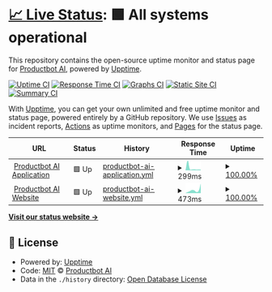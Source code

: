 # [📈 Live Status](https://status.productbot.ai): <!--live status--> **🟩 All systems operational**

This repository contains the open-source uptime monitor and status page for [Productbot AI](https://productbot.ai), powered by [Upptime](https://github.com/upptime/upptime).

[![Uptime CI](https://github.com/getproducthub/upptime/workflows/Uptime%20CI/badge.svg)](https://github.com/getproducthub/upptime/actions?query=workflow%3A%22Uptime+CI%22)
[![Response Time CI](https://github.com/getproducthub/upptime/workflows/Response%20Time%20CI/badge.svg)](https://github.com/getproducthub/upptime/actions?query=workflow%3A%22Response+Time+CI%22)
[![Graphs CI](https://github.com/getproducthub/upptime/workflows/Graphs%20CI/badge.svg)](https://github.com/getproducthub/upptime/actions?query=workflow%3A%22Graphs+CI%22)
[![Static Site CI](https://github.com/getproducthub/upptime/workflows/Static%20Site%20CI/badge.svg)](https://github.com/getproducthub/upptime/actions?query=workflow%3A%22Static+Site+CI%22)
[![Summary CI](https://github.com/getproducthub/upptime/workflows/Summary%20CI/badge.svg)](https://github.com/getproducthub/upptime/actions?query=workflow%3A%22Summary+CI%22)

With [Upptime](https://upptime.js.org), you can get your own unlimited and free uptime monitor and status page, powered entirely by a GitHub repository. We use [Issues](https://github.com/getproducthub/upptime/issues) as incident reports, [Actions](https://github.com/getproducthub/upptime/actions) as uptime monitors, and [Pages](https://status.productbot.ai) for the status page.

<!--start: status pages-->
<!-- This summary is generated by Upptime (https://github.com/upptime/upptime) -->
<!-- Do not edit this manually, your changes will be overwritten -->
<!-- prettier-ignore -->
| URL | Status | History | Response Time | Uptime |
| --- | ------ | ------- | ------------- | ------ |
| <img alt="" src="https://icons.duckduckgo.com/ip3/app.productbot.ai.ico" height="13"> [Productbot AI Application](https://app.productbot.ai) | 🟩 Up | [productbot-ai-application.yml](https://github.com/getproducthub/upptime/commits/HEAD/history/productbot-ai-application.yml) | <details><summary><img alt="Response time graph" src="./graphs/productbot-ai-application/response-time-week.png" height="20"> 299ms</summary><br><a href="https://status.productbot.ai/history/productbot-ai-application"><img alt="Response time 354" src="https://img.shields.io/endpoint?url=https%3A%2F%2Fraw.githubusercontent.com%2Fgetproducthub%2Fupptime%2FHEAD%2Fapi%2Fproductbot-ai-application%2Fresponse-time.json"></a><br><a href="https://status.productbot.ai/history/productbot-ai-application"><img alt="24-hour response time 229" src="https://img.shields.io/endpoint?url=https%3A%2F%2Fraw.githubusercontent.com%2Fgetproducthub%2Fupptime%2FHEAD%2Fapi%2Fproductbot-ai-application%2Fresponse-time-day.json"></a><br><a href="https://status.productbot.ai/history/productbot-ai-application"><img alt="7-day response time 299" src="https://img.shields.io/endpoint?url=https%3A%2F%2Fraw.githubusercontent.com%2Fgetproducthub%2Fupptime%2FHEAD%2Fapi%2Fproductbot-ai-application%2Fresponse-time-week.json"></a><br><a href="https://status.productbot.ai/history/productbot-ai-application"><img alt="30-day response time 441" src="https://img.shields.io/endpoint?url=https%3A%2F%2Fraw.githubusercontent.com%2Fgetproducthub%2Fupptime%2FHEAD%2Fapi%2Fproductbot-ai-application%2Fresponse-time-month.json"></a><br><a href="https://status.productbot.ai/history/productbot-ai-application"><img alt="1-year response time 354" src="https://img.shields.io/endpoint?url=https%3A%2F%2Fraw.githubusercontent.com%2Fgetproducthub%2Fupptime%2FHEAD%2Fapi%2Fproductbot-ai-application%2Fresponse-time-year.json"></a></details> | <details><summary><a href="https://status.productbot.ai/history/productbot-ai-application">100.00%</a></summary><a href="https://status.productbot.ai/history/productbot-ai-application"><img alt="All-time uptime 99.35%" src="https://img.shields.io/endpoint?url=https%3A%2F%2Fraw.githubusercontent.com%2Fgetproducthub%2Fupptime%2FHEAD%2Fapi%2Fproductbot-ai-application%2Fuptime.json"></a><br><a href="https://status.productbot.ai/history/productbot-ai-application"><img alt="24-hour uptime 100.00%" src="https://img.shields.io/endpoint?url=https%3A%2F%2Fraw.githubusercontent.com%2Fgetproducthub%2Fupptime%2FHEAD%2Fapi%2Fproductbot-ai-application%2Fuptime-day.json"></a><br><a href="https://status.productbot.ai/history/productbot-ai-application"><img alt="7-day uptime 100.00%" src="https://img.shields.io/endpoint?url=https%3A%2F%2Fraw.githubusercontent.com%2Fgetproducthub%2Fupptime%2FHEAD%2Fapi%2Fproductbot-ai-application%2Fuptime-week.json"></a><br><a href="https://status.productbot.ai/history/productbot-ai-application"><img alt="30-day uptime 100.00%" src="https://img.shields.io/endpoint?url=https%3A%2F%2Fraw.githubusercontent.com%2Fgetproducthub%2Fupptime%2FHEAD%2Fapi%2Fproductbot-ai-application%2Fuptime-month.json"></a><br><a href="https://status.productbot.ai/history/productbot-ai-application"><img alt="1-year uptime 99.35%" src="https://img.shields.io/endpoint?url=https%3A%2F%2Fraw.githubusercontent.com%2Fgetproducthub%2Fupptime%2FHEAD%2Fapi%2Fproductbot-ai-application%2Fuptime-year.json"></a></details>
| <img alt="" src="https://icons.duckduckgo.com/ip3/productbot.ai.ico" height="13"> [Productbot AI Website](https://productbot.ai) | 🟩 Up | [productbot-ai-website.yml](https://github.com/getproducthub/upptime/commits/HEAD/history/productbot-ai-website.yml) | <details><summary><img alt="Response time graph" src="./graphs/productbot-ai-website/response-time-week.png" height="20"> 473ms</summary><br><a href="https://status.productbot.ai/history/productbot-ai-website"><img alt="Response time 304" src="https://img.shields.io/endpoint?url=https%3A%2F%2Fraw.githubusercontent.com%2Fgetproducthub%2Fupptime%2FHEAD%2Fapi%2Fproductbot-ai-website%2Fresponse-time.json"></a><br><a href="https://status.productbot.ai/history/productbot-ai-website"><img alt="24-hour response time 174" src="https://img.shields.io/endpoint?url=https%3A%2F%2Fraw.githubusercontent.com%2Fgetproducthub%2Fupptime%2FHEAD%2Fapi%2Fproductbot-ai-website%2Fresponse-time-day.json"></a><br><a href="https://status.productbot.ai/history/productbot-ai-website"><img alt="7-day response time 473" src="https://img.shields.io/endpoint?url=https%3A%2F%2Fraw.githubusercontent.com%2Fgetproducthub%2Fupptime%2FHEAD%2Fapi%2Fproductbot-ai-website%2Fresponse-time-week.json"></a><br><a href="https://status.productbot.ai/history/productbot-ai-website"><img alt="30-day response time 445" src="https://img.shields.io/endpoint?url=https%3A%2F%2Fraw.githubusercontent.com%2Fgetproducthub%2Fupptime%2FHEAD%2Fapi%2Fproductbot-ai-website%2Fresponse-time-month.json"></a><br><a href="https://status.productbot.ai/history/productbot-ai-website"><img alt="1-year response time 304" src="https://img.shields.io/endpoint?url=https%3A%2F%2Fraw.githubusercontent.com%2Fgetproducthub%2Fupptime%2FHEAD%2Fapi%2Fproductbot-ai-website%2Fresponse-time-year.json"></a></details> | <details><summary><a href="https://status.productbot.ai/history/productbot-ai-website">100.00%</a></summary><a href="https://status.productbot.ai/history/productbot-ai-website"><img alt="All-time uptime 100.00%" src="https://img.shields.io/endpoint?url=https%3A%2F%2Fraw.githubusercontent.com%2Fgetproducthub%2Fupptime%2FHEAD%2Fapi%2Fproductbot-ai-website%2Fuptime.json"></a><br><a href="https://status.productbot.ai/history/productbot-ai-website"><img alt="24-hour uptime 100.00%" src="https://img.shields.io/endpoint?url=https%3A%2F%2Fraw.githubusercontent.com%2Fgetproducthub%2Fupptime%2FHEAD%2Fapi%2Fproductbot-ai-website%2Fuptime-day.json"></a><br><a href="https://status.productbot.ai/history/productbot-ai-website"><img alt="7-day uptime 100.00%" src="https://img.shields.io/endpoint?url=https%3A%2F%2Fraw.githubusercontent.com%2Fgetproducthub%2Fupptime%2FHEAD%2Fapi%2Fproductbot-ai-website%2Fuptime-week.json"></a><br><a href="https://status.productbot.ai/history/productbot-ai-website"><img alt="30-day uptime 100.00%" src="https://img.shields.io/endpoint?url=https%3A%2F%2Fraw.githubusercontent.com%2Fgetproducthub%2Fupptime%2FHEAD%2Fapi%2Fproductbot-ai-website%2Fuptime-month.json"></a><br><a href="https://status.productbot.ai/history/productbot-ai-website"><img alt="1-year uptime 100.00%" src="https://img.shields.io/endpoint?url=https%3A%2F%2Fraw.githubusercontent.com%2Fgetproducthub%2Fupptime%2FHEAD%2Fapi%2Fproductbot-ai-website%2Fuptime-year.json"></a></details>

<!--end: status pages-->

[**Visit our status website →**](https://status.productbot.ai)

## 📄 License

- Powered by: [Upptime](https://github.com/upptime/upptime)
- Code: [MIT](./LICENSE) © [Productbot AI](https://productbot.ai)
- Data in the `./history` directory: [Open Database License](https://opendatacommons.org/licenses/odbl/1-0/)
